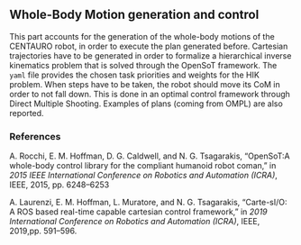 ## Whole-Body Motion generation and control
This part accounts for the generation of the whole-body motions of the CENTAURO robot, in order to execute the plan generated before. Cartesian trajectories have to be generated in order to formalize a hierarchical inverse kinematics problem that is solved through the OpenSoT framework. The `yaml` file provides the chosen task priorities and weights for the HIK problem. When steps have to be taken, the robot should move its CoM in order to not fall down. This is done in an optimal control framework through Direct Multiple Shooting. Examples of plans (coming from OMPL) are also reported.

### References
A. Rocchi, E. M. Hoffman, D. G. Caldwell, and N. G. Tsagarakis, “OpenSoT:A whole-body control library for the compliant humanoid robot coman,” in *2015 IEEE International Conference on Robotics and Automation (ICRA)*, IEEE, 2015, pp. 6248–6253

A. Laurenzi, E. M. Hoffman, L. Muratore, and N. G. Tsagarakis, “Carte-sI/O: A ROS based real-time capable cartesian control framework,” in *2019 International Conference on Robotics and Automation (ICRA)*, IEEE, 2019,pp. 591–596.
